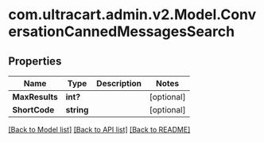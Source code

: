 # com.ultracart.admin.v2.Model.ConversationCannedMessagesSearch
## Properties

Name | Type | Description | Notes
------------ | ------------- | ------------- | -------------
**MaxResults** | **int?** |  | [optional] 
**ShortCode** | **string** |  | [optional] 


[[Back to Model list]](../README.md#documentation-for-models) [[Back to API list]](../README.md#documentation-for-api-endpoints) [[Back to README]](../README.md)

